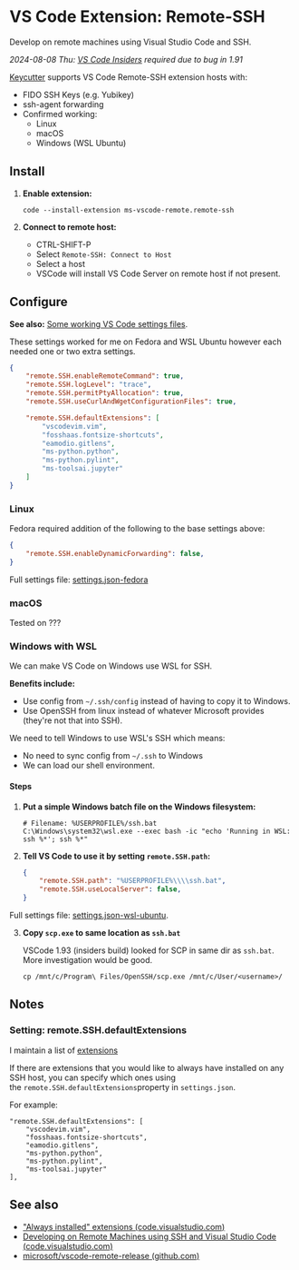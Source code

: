 # VS Code Extension: Remote-SSH

Develop on remote machines using Visual Studio Code and SSH.

*2024-08-08 Thu: [VS Code Insiders](https://code.visualstudio.com/insiders/) required due to bug in 1.91*

[Keycutter](https://github.com/mbailey/keycutter) supports VS Code Remote-SSH extension hosts with:

- FIDO SSH Keys (e.g. Yubikey)
- ssh-agent forwarding
- Confirmed working:
    - Linux
    - macOS
    - Windows (WSL Ubuntu)

## Install

1. **Enable extension:**

    ```
    code --install-extension ms-vscode-remote.remote-ssh
    ```

2. **Connect to remote host:**

    - CTRL-SHIFT-P
    - Select `Remote-SSH: Connect to Host`
    - Select a host
    - VSCode will install VS Code Server on remote host if not present.

## Configure

**See also:** [Some working VS Code settings files](./settings/).

These settings worked for me on Fedora and WSL Ubuntu however each needed one or two extra settings.

```json
{
    "remote.SSH.enableRemoteCommand": true,
    "remote.SSH.logLevel": "trace",
    "remote.SSH.permitPtyAllocation": true,
    "remote.SSH.useCurlAndWgetConfigurationFiles": true,

    "remote.SSH.defaultExtensions": [
        "vscodevim.vim",
        "fosshaas.fontsize-shortcuts",
        "eamodio.gitlens",
        "ms-python.python",
        "ms-python.pylint",
        "ms-toolsai.jupyter"
    ]
}
```

### Linux

Fedora required addition of the following to the base settings above:

```json
{
    "remote.SSH.enableDynamicForwarding": false,
}
```

Full settings file: [settings.json-fedora](./settings/settings.json-fedora.)

### macOS

Tested on ???

### Windows with WSL

We can make VS Code on Windows use WSL for SSH.

**Benefits include:**

- Use config from `~/.ssh/config` instead of having to copy it to Windows.
- Use OpenSSH from linux instead of whatever Microsoft provides (they're not that into SSH).

We need to tell Windows to use WSL's SSH which means:

- No need to sync config from `~/.ssh` to Windows
- We can load our shell environment.

#### Steps

1. **Put a simple Windows batch file on the Windows filesystem:**

    ```
    # Filename: %USERPROFILE%/ssh.bat
    C:\Windows\system32\wsl.exe --exec bash -ic "echo 'Running in WSL: ssh %*'; ssh %*"
    ```
    
2. **Tell VS Code to use it by setting `remote.SSH.path`:**


    ```json
    {
        "remote.SSH.path": "%USERPROFILE%\\\\ssh.bat",
        "remote.SSH.useLocalServer": false,
    }
    ```

Full settings file: [settings.json-wsl-ubuntu](./settings/settings.json-wsl-ubuntu).

3. **Copy `scp.exe` to same location as `ssh.bat`**

    VSCode 1.93 (insiders build) looked for SCP in same dir as `ssh.bat`.
    More investigation would be good.

    ```
    cp /mnt/c/Program\ Files/OpenSSH/scp.exe /mnt/c/User/<username>/
    ```

## Notes

### Setting: remote.SSH.defaultExtensions

I maintain a list of [extensions](extensions.md)

If there are extensions that you would like to always have installed on any SSH host, you can specify which ones using the `remote.SSH.defaultExtensions`property in `settings.json`. 

For example:

```
"remote.SSH.defaultExtensions": [
    "vscodevim.vim",
    "fosshaas.fontsize-shortcuts",
    "eamodio.gitlens",
    "ms-python.python",
    "ms-python.pylint",
    "ms-toolsai.jupyter"
],
```


## See also

- ["Always installed" extensions (code.visualstudio.com)](https://code.visualstudio.com/docs/remote/ssh#_always-installed-extensions)
- [Developing on Remote Machines using SSH and Visual Studio Code (code.visualstudio.com)](https://code.visualstudio.com/docs/remote/ssh)
- [microsoft/vscode-remote-release (github.com)](https://github.com/Microsoft/vscode-remote-release)
